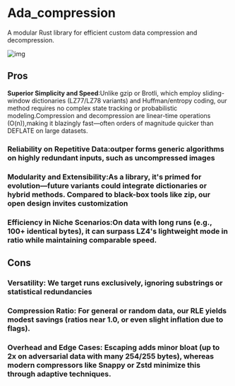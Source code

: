 # Ada_compression
A modular Rust library for efficient custom data compression and decompression.

![img](https://github.com/user-attachments/assets/ab1f8d00-f943-4889-80f9-9866bfeb559a)



## Pros
**Superior Simplicity and Speed**:Unlike gzip or Brotli, which employ sliding-window dictionaries (LZ77/LZ78 variants) and Huffman/entropy coding, our method requires no complex state tracking or probabilistic modeling.Compression and decompression are linear-time operations (O(n)),making it blazingly fast—often orders of magnitude quicker than DEFLATE on large datasets.
### **Reliability on Repetitive Data**:outper forms generic algorithms on highly redundant inputs, such as uncompressed images
### **Modularity and Extensibility**:As a library, it's primed for evolution—future variants could integrate dictionaries or hybrid methods. Compared to black-box tools like zip, our open design invites customization
### **Efficiency in Niche Scenarios**:On data with long runs (e.g., 100+ identical bytes), it can surpass LZ4's lightweight mode in ratio while maintaining comparable speed.

## Cons
### **Versatility**: We target runs exclusively, ignoring substrings or statistical redundancies
### **Compression Ratio**: For general or random data, our RLE yields modest savings (ratios near 1.0, or even slight inflation due to flags).
### **Overhead and Edge Cases**: Escaping adds minor bloat (up to 2x on adversarial data with many 254/255 bytes), whereas modern compressors like Snappy or Zstd minimize this through adaptive techniques.
